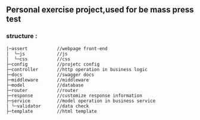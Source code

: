 ## Personal  exercise project,used for be mass press test



### structure :

```
|─assert           //webpage front-end 
|  └─js            //js
|  └─css           //css
├─config           //projetc config
├─controller       //http operation in business logic 
├─docs             //swagger docs    
├─middleware       //middleware
├─model            //database
├─router           //router
├─response         //customize response information
├─service          //model operation in business service
| └─validator      //data check
├─template         //html template
```


